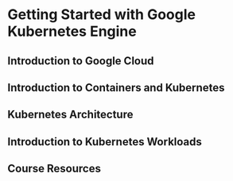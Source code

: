 # Getting Started with Google Kubernetes Engine 


## Introduction to Google Cloud

## Introduction to Containers and Kubernetes

## Kubernetes Architecture

## Introduction to Kubernetes Workloads

## Course Resources